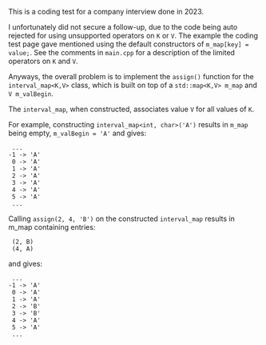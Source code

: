 This is a coding test for a company interview done in 2023.

I unfortunately did not secure a follow-up, due to the code being auto rejected for
using unsupported operators on `K` or `V`. The example the coding test page gave
mentioned using the default constructors of `m_map[key] = value;`.
See the comments in `main.cpp` for a description of the limited operators on `K` and `V`.

Anyways, the overall problem is to implement the `assign()` function for the
`interval_map<K,V>` class, which is built on top of a `std::map<K,V> m_map` and `V m_valBegin`.

The `interval_map`, when constructed, associates value `V` for all values of `K`.

For example, constructing `interval_map<int, char>('A')` results in `m_map` being empty, `m_valBegin = 'A'` and gives:
```
 ...
-1 -> 'A'
 0 -> 'A'
 1 -> 'A'
 2 -> 'A'
 3 -> 'A'
 4 -> 'A'
 5 -> 'A'
 ...
```

Calling `assign(2, 4, 'B')` on the constructed `interval_map` results in m_map containing entries:
```
 (2, B)
 (4, A)
```
and  gives:
```
 ...
-1 -> 'A'
 0 -> 'A'
 1 -> 'A'
 2 -> 'B'
 3 -> 'B'
 4 -> 'A'
 5 -> 'A'
 ...
```
